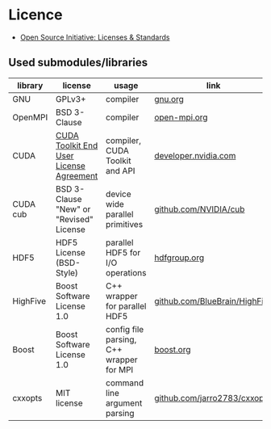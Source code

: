 # Licence

* [Open Source Initiative: Licenses & Standards](https://opensource.org/licenses)

## Used submodules/libraries

| library | license | usage | link |
| ------- | ------- | ----- | ---- |
| GNU             | GPLv3+ | compiler | [gnu.org](https://www.gnu.org/) |
| OpenMPI         | BSD 3-Clause | compiler | [open-mpi.org](https://www.open-mpi.org/) |
| CUDA            | [CUDA Toolkit End User License Agreement](https://docs.nvidia.com/cuda/eula/index.html)| compiler, CUDA Toolkit and API | [developer.nvidia.com](https://developer.nvidia.com/) |
| CUDA cub        | BSD 3-Clause "New" or "Revised" License | device wide parallel primitives | [github.com/NVIDIA/cub](https://github.com/NVIDIA/cub) |
| HDF5            | HDF5 License (BSD-Style) | parallel HDF5 for I/O operations |[hdfgroup.org](https://hdfgroup.org/) |
| HighFive        | Boost Software License 1.0 | C++ wrapper for parallel HDF5 |[github.com/BlueBrain/HighFive](https://github.com/BlueBrain/HighFive) |
| Boost           | Boost Software License 1.0 | config file parsing, C++ wrapper for MPI |[boost.org](https://www.boost.org/) |
| cxxopts         | MIT license | command line argument parsing | [github.com/jarro2783/cxxopts](https://github.com/jarro2783/cxxopts) |

